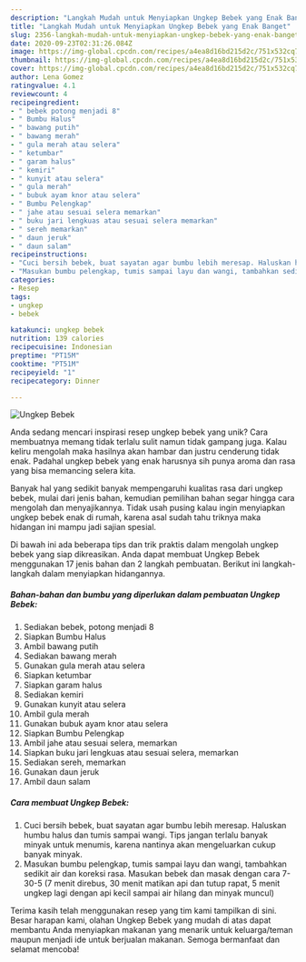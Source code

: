 ```yaml
---
description: "Langkah Mudah untuk Menyiapkan Ungkep Bebek yang Enak Banget"
title: "Langkah Mudah untuk Menyiapkan Ungkep Bebek yang Enak Banget"
slug: 2356-langkah-mudah-untuk-menyiapkan-ungkep-bebek-yang-enak-banget
date: 2020-09-23T02:31:26.084Z
image: https://img-global.cpcdn.com/recipes/a4ea8d16bd215d2c/751x532cq70/ungkep-bebek-foto-resep-utama.jpg
thumbnail: https://img-global.cpcdn.com/recipes/a4ea8d16bd215d2c/751x532cq70/ungkep-bebek-foto-resep-utama.jpg
cover: https://img-global.cpcdn.com/recipes/a4ea8d16bd215d2c/751x532cq70/ungkep-bebek-foto-resep-utama.jpg
author: Lena Gomez
ratingvalue: 4.1
reviewcount: 4
recipeingredient:
- " bebek potong menjadi 8"
- " Bumbu Halus"
- " bawang putih"
- " bawang merah"
- " gula merah atau selera"
- " ketumbar"
- " garam halus"
- " kemiri"
- " kunyit atau selera"
- " gula merah"
- " bubuk ayam knor atau selera"
- " Bumbu Pelengkap"
- " jahe atau sesuai selera memarkan"
- " buku jari lengkuas atau sesuai selera memarkan"
- " sereh memarkan"
- " daun jeruk"
- " daun salam"
recipeinstructions:
- "Cuci bersih bebek, buat sayatan agar bumbu lebih meresap. Haluskan humbu halus dan tumis sampai wangi. Tips jangan terlalu banyak minyak untuk menumis, karena nantinya akan mengeluarkan cukup banyak minyak."
- "Masukan bumbu pelengkap, tumis sampai layu dan wangi, tambahkan sedikit air dan koreksi rasa. Masukan bebek dan masak dengan cara 7-30-5 (7 menit direbus, 30 menit matikan api dan tutup rapat, 5 menit ungkep lagi dengan api kecil sampai air hilang dan minyak muncul)"
categories:
- Resep
tags:
- ungkep
- bebek

katakunci: ungkep bebek 
nutrition: 139 calories
recipecuisine: Indonesian
preptime: "PT15M"
cooktime: "PT51M"
recipeyield: "1"
recipecategory: Dinner

---
```



![Ungkep Bebek](https://img-global.cpcdn.com/recipes/a4ea8d16bd215d2c/751x532cq70/ungkep-bebek-foto-resep-utama.jpg)

Anda sedang mencari inspirasi resep ungkep bebek yang unik? Cara membuatnya memang tidak terlalu sulit namun tidak gampang juga. Kalau keliru mengolah maka hasilnya akan hambar dan justru cenderung tidak enak. Padahal ungkep bebek yang enak harusnya sih punya aroma dan rasa yang bisa memancing selera kita.



Banyak hal yang sedikit banyak mempengaruhi kualitas rasa dari ungkep bebek, mulai dari jenis bahan, kemudian pemilihan bahan segar hingga cara mengolah dan menyajikannya. Tidak usah pusing kalau ingin menyiapkan ungkep bebek enak di rumah, karena asal sudah tahu triknya maka hidangan ini mampu jadi sajian spesial.


Di bawah ini ada beberapa tips dan trik praktis dalam mengolah ungkep bebek yang siap dikreasikan. Anda dapat membuat Ungkep Bebek menggunakan 17 jenis bahan dan 2 langkah pembuatan. Berikut ini langkah-langkah dalam menyiapkan hidangannya.

<!--inarticleads1-->

##### Bahan-bahan dan bumbu yang diperlukan dalam pembuatan Ungkep Bebek:

1. Sediakan  bebek, potong menjadi 8
1. Siapkan  Bumbu Halus
1. Ambil  bawang putih
1. Sediakan  bawang merah
1. Gunakan  gula merah atau selera
1. Siapkan  ketumbar
1. Siapkan  garam halus
1. Sediakan  kemiri
1. Gunakan  kunyit atau selera
1. Ambil  gula merah
1. Gunakan  bubuk ayam knor atau selera
1. Siapkan  Bumbu Pelengkap
1. Ambil  jahe atau sesuai selera, memarkan
1. Siapkan  buku jari lengkuas atau sesuai selera, memarkan
1. Sediakan  sereh, memarkan
1. Gunakan  daun jeruk
1. Ambil  daun salam




<!--inarticleads2-->

##### Cara membuat Ungkep Bebek:

1. Cuci bersih bebek, buat sayatan agar bumbu lebih meresap. Haluskan humbu halus dan tumis sampai wangi. Tips jangan terlalu banyak minyak untuk menumis, karena nantinya akan mengeluarkan cukup banyak minyak.
1. Masukan bumbu pelengkap, tumis sampai layu dan wangi, tambahkan sedikit air dan koreksi rasa. Masukan bebek dan masak dengan cara 7-30-5 (7 menit direbus, 30 menit matikan api dan tutup rapat, 5 menit ungkep lagi dengan api kecil sampai air hilang dan minyak muncul)




Terima kasih telah menggunakan resep yang tim kami tampilkan di sini. Besar harapan kami, olahan Ungkep Bebek yang mudah di atas dapat membantu Anda menyiapkan makanan yang menarik untuk keluarga/teman maupun menjadi ide untuk berjualan makanan. Semoga bermanfaat dan selamat mencoba!

